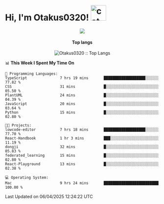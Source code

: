 <h1> Hi, I'm Otakus0320! <img src="https://media.giphy.com/media/mGcNjsfWAjY5AEZNw6/giphy.gif" width="50" alt="cat"></h1>

<p align="center"><a href="https://wakatime.com/@044d69d0-1253-4f60-96b6-5d19a0f9dde5"><img src="https://wakatime.com/badge/user/044d69d0-1253-4f60-96b6-5d19a0f9dde5.svg" /></a></p>

<h4 align="center">Top langs</h4>

<p align="center"><img src="https://github-readme-stats.vercel.app/api/top-langs/?username=Otakus0320&langs_count=10&theme=tokyonight&layout=compact&timestamp={{random_number}}" alt="Otakus0320 :: Top Langs" /></p>

<!--START_SECTION:waka-->
📊 **This Week I Spent My Time On** 

```text
💬 Programming Languages: 
TypeScript               7 hrs 19 mins       ███████████████████░░░░░░   77.82 % 
CSS                      31 mins             █░░░░░░░░░░░░░░░░░░░░░░░░   05.50 % 
PlantUML                 24 mins             █░░░░░░░░░░░░░░░░░░░░░░░░   04.39 % 
JavaScript               20 mins             █░░░░░░░░░░░░░░░░░░░░░░░░   03.64 % 
Python                   15 mins             █░░░░░░░░░░░░░░░░░░░░░░░░   02.80 % 

🐱‍💻 Projects: 
lowcode-editor           7 hrs 18 mins       ███████████████████░░░░░░   77.70 % 
React-Handbook           1 hr 3 mins         ███░░░░░░░░░░░░░░░░░░░░░░   11.19 % 
dongji                   32 mins             █░░░░░░░░░░░░░░░░░░░░░░░░   05.83 % 
federated_learning       15 mins             █░░░░░░░░░░░░░░░░░░░░░░░░   02.80 % 
React-Playground         13 mins             █░░░░░░░░░░░░░░░░░░░░░░░░   02.38 % 

💻 Operating System: 
Mac                      9 hrs 24 mins       █████████████████████████   100.00 % 
```


 Last Updated on 06/04/2025 12:24:22 UTC
<!--END_SECTION:waka-->
